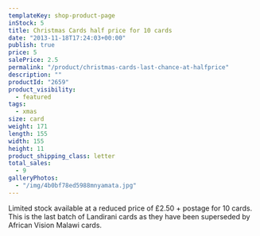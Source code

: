 ```yaml
---
templateKey: shop-product-page
inStock: 5
title: Christmas Cards half price for 10 cards
date: "2013-11-18T17:24:03+00:00"
publish: true
price: 5
salePrice: 2.5
permalink: "/product/christmas-cards-last-chance-at-halfprice"
description: ""
productId: "2659"
product_visibility:
  - featured
tags:
  - xmas
size: card
weight: 171
length: 155
width: 155
height: 11
product_shipping_class: letter
total_sales:
  - 9
galleryPhotos:
  - "/img/4b0bf78ed5988mnyamata.jpg"
---
```


Limited stock available at a reduced price of £2.50 + postage for 10 cards. This is the last batch of Landirani cards as they have been superseded by African Vision Malawi cards.
